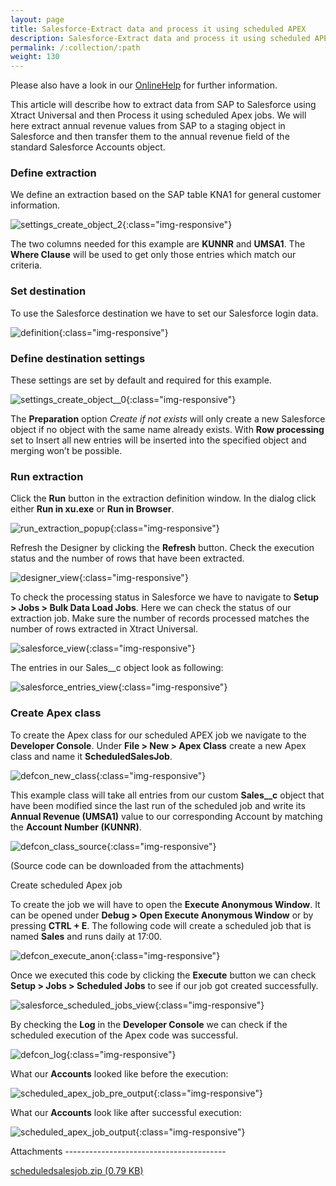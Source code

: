 ```yaml
---
layout: page
title: Salesforce-Extract data and process it using scheduled APEX
description: Salesforce-Extract data and process it using scheduled APEX
permalink: /:collection/:path
weight: 130
---
```


Please also have a look in our [OnlineHelp](https://help.theobald-software.com/en/) for further information.

This article will describe how to extract data from SAP to Salesforce using Xtract Universal and then Process it using scheduled Apex jobs. We will here extract annual revenue values from SAP to a staging object in Salesforce and then transfer them to the annual revenue field of the standard Salesforce Accounts object.

### Define extraction 

We define an extraction based on the SAP table KNA1 for general customer information.

![settings_create_object_2](/img/contents/settings_create_object_2.PNG){:class="img-responsive"}

The two columns needed for this example are **KUNNR** and **UMSA1**. The **Where Clause** will be used to get only those entries which match our criteria.

### Set destination 

To use the Salesforce destination we have to set our Salesforce login data.

![definition](/img/contents/definition.PNG){:class="img-responsive"}

### Define destination settings 

These settings are set by default and required for this example.

![settings_create_object__0](/img/contents/settings_create_object__0.PNG){:class="img-responsive"}

The **Preparation** option *Create if not exists* will only create a new Salesforce object if no object with the same name already exists. With **Row processing** set to Insert all new entries will be inserted into the specified object and merging won’t be possible.

### Run extraction 

Click the **Run** button in the extraction definition window. In the dialog click either **Run in xu.exe** or **Run in Browser**.

![run_extraction_popup](/img/contents/run_extraction_popup.PNG){:class="img-responsive"}

Refresh the Designer by clicking the **Refresh** button. Check the execution status and the number of rows that have been extracted.

![designer_view](/img/contents/designer_view.PNG){:class="img-responsive"}

To check the processing status in Salesforce we have to navigate to **Setup > Jobs > Bulk Data Load Jobs**. Here we can check the status of our extraction job. Make sure the number of records processed matches the number of rows extracted in Xtract Universal.


![salesforce_view](/img/contents/salesforce_view.PNG){:class="img-responsive"}

The entries in our Sales__c object look as following:

![salesforce_entries_view](/img/contents/salesforce_entries_view.PNG){:class="img-responsive"}

### Create Apex class
 
To create the Apex class for our scheduled APEX job we navigate to the **Developer Console**. Under **File > New > Apex Class** create a new Apex class and name it **ScheduledSalesJob**.


![defcon_new_class](/img/contents/defcon_new_class.PNG){:class="img-responsive"}

This example class will take all entries from our custom **Sales__c** object that have been modified since the last run of the scheduled job and write its **Annual Revenue (UMSA1)** value to our corresponding Account by matching the **Account Number (KUNNR)**.

![defcon_class_source](/img/contents/defcon_class_source.PNG){:class="img-responsive"}

(Source code can be downloaded from the attachments)

Create scheduled Apex job
 

To create the job we will have to open the **Execute Anonymous Window**. It can be opened under **Debug > Open Execute Anonymous Window** or by pressing **CTRL + E**. The following code will create a scheduled job that is named **Sales** and runs daily at 17:00.

![defcon_execute_anon](/img/contents/defcon_execute_anon.PNG){:class="img-responsive"}

Once we executed this code by clicking the **Execute** button we can check **Setup > Jobs > Scheduled Jobs** to see if our job got created successfully.

![salesforce_scheduled_jobs_view](/img/contents/salesforce_scheduled_jobs_view.PNG){:class="img-responsive"}

By checking the **Log** in the **Developer Console** we can check if the scheduled execution of the Apex code was successful.

![defcon_log](/img/contents/defcon_log.PNG){:class="img-responsive"}

What our **Accounts** looked like before the execution:

![scheduled_apex_job_pre_output](/img/contents/scheduled_apex_job_pre_output.PNG){:class="img-responsive"}

What our **Accounts** look like after successful execution:

![scheduled_apex_job_output](/img/contents/scheduled_apex_job_output.PNG){:class="img-responsive"}

Attachments	 	----------------------------------------

[scheduledsalesjob.zip (0.79 KB)](/files/scheduledsalesjob.zip)